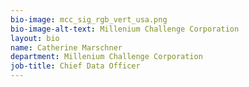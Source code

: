 ```yaml
---
bio-image: mcc_sig_rgb_vert_usa.png
bio-image-alt-text: Millenium Challenge Corporation
layout: bio
name: Catherine Marschner
department: Millenium Challenge Corporation
job-title: Chief Data Officer
---
```

